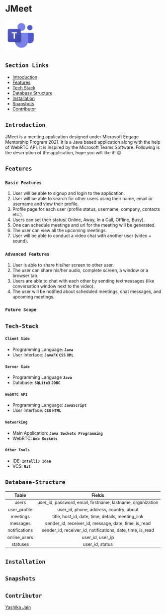 # JMeet 

<img src="/assets/teamslogo.png" height="100px" width="100px">

## `Section Links`
- [Introduction](#Introduction)  
- [Features](#Features)  
- [Tech Stack](#Tech-Stack)  
- [Database Structure](#Database-Structure)  
- [Installation](#Installation)  
- [Snapshots](#Snapshots)  
- [Contributor](#Contributor)  


## `Introduction`
JMeet is a meeting application designed under Microsoft Engage Mentorship Program 2021. It is a Java based application along with the help of WebRTC API. It is inspired by the Microsoft Teams Software. Following is the description of the application, hope you will like it! 😊

## `Features`
### `Basic Features`
1. User will be able to signup and login to the application.
2. User will be able to search for other users using their name, email or username and view their profile.
3. Profile page for each user (profile status, username, company, contacts etc.).
4. Users can set their status( Online, Away, In a Call, Offline, Busy).
5. One can schedule meetings and url for the meeting will be generated.
6. The user can view all the upcoming meetings.
7. User will be able to conduct a video chat with another user (video + sound).


### `Advanced Features`
1. User is able to share his/her screen to other user.
2. The user can share his/her audio, complete screen, a window or a browser tab.
3. Users are able to chat with each other by sending textmessages (like conversation window next to the video).
4. The user will be notified about scheduled meetings, chat messages, and upcoming meetings.

### `Future Scope`


## `Tech-Stack`

#### `Client Side`
- Programming Language: **`Java`**
- User Interface: **`JavaFX`** **`CSS`** **`XML`**

#### `Server Side`
- Programming Language **`Java`**
- Database: **`SQLite3`** **`JDBC`**

#### `WebRTC API`
- Programming Language: **`JavaScript`**
- User Interface: **`CSS`** **`HTML`**

#### `Networking`
- Main Application: **`Java Sockets Programming`**
- WebRTC: **`Web Sockets`**

#### `Other Tools`
- IDE: **`IntelliJ Idea`**
- VCS: **`Git`**


## `Database-Structure`

| Table |Fields|
|:-------:|:--------------------:|
|users|user_id, password, email, firstname, lastname, organization|
|user_profile|user_id, phone, address, country, about|
|meetings|title, host_id, date, time, details, meeting_link|
|messages|sender_id, receiver_id, message, date, time, is_read|
|notifications|sender_id, receiver_id, notifications, date, time, is_read|
|online_users|user_id, user_ip|
|statuses|user_id, status|

## `Installation`

## `Snapshots`

## `Contributor`
[Yashika Jain](https://github.com/Yashikaj14)

